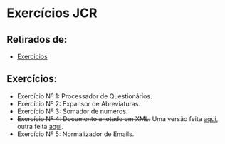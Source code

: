 # Exercícios JCR

## Retirados de:
- [Exercicios](https://www4.di.uminho.pt/~jcr/AULAS/didac/RepFichas/site/fichas/pl2015-f2.html)

## Exercícios:
- Exercício Nº 1: Processador de Questionários.
- Exercício Nº 2: Expansor de Abreviaturas.
- Exercício Nº 3: Somador de numeros.
- ~~Exercício Nº 4: Documento anotado em XML.~~ Uma versão feita [aqui](https://github.com/mishlawi/PL/tree/main/fichas/ficha5), outra feita [aqui](https://github.com/mishlawi/PL/tree/main/fichas/ficha7).
- Exercício Nº 5: Normalizador de Emails.

